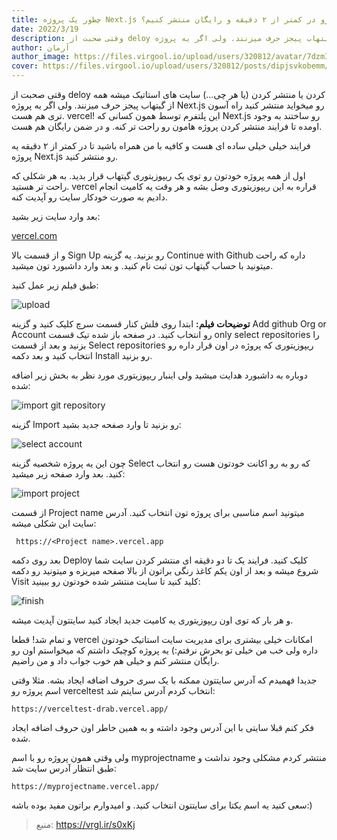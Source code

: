 ```yaml
---
title: چطور یک پروژه Next.js رو در کمتر از ۲ دقیقه و رایگان منتشر کنیم؟!
date: 2022/3/19
description: وقتی صحبت از deloy کردن یا منتشر کردن (یا هر چی...) سایت های استاتیک میشه همه از گیتهاب پیجز حرف میزنند. ولی اگر یه پروژه Next.js رو میخوای…
author: آرمان
author_image: https://files.virgool.io/upload/users/320812/avatar/7dzmIy.jpeg?x-img=v1/resize,h_120,w_120/optimize,q_100
cover: https://files.virgool.io/upload/users/320812/posts/dipjsvkobemm/3kexk2wlwgi7.png
---
```


وقتی صحبت از deloy کردن یا منتشر کردن (یا هر چی...) سایت های استاتیک میشه همه از گیتهاب پیجز حرف میزنند. ولی اگر یه پروژه Next.js رو میخواید منتشر کنید راه آسون تری هم هست. vercel! این پلتفرم توسط همون کسانی که Next.js رو ساختند به وجود اومده تا فرایند منتشر کردن پروژه هامون رو راحت تر کنه. و در ضمن رایگان هم هست.

فرایند خیلی خیلی ساده ای هست و کافیه با من همراه باشید تا در کمتر از ۲ دقیقه یه پروژه Next.js رو منتشر کنید.

اول از همه پروژه خودتون رو توی یک ریپوزیتوری گیتهاب قرار بدید. به هر شکلی که راحت تر هستید. vercel قراره به این ریپوزیتوری وصل بشه و هر وقت یه کامیت انجام دادیم به صورت خودکار سایت رو آپدیت کنه.

بعد وارد سایت زیر بشید:

[vercel.com](https://vercel.com/)

و از قسمت بالا Sign Up رو بزنید. یه گزینه Continue with Github داره که راحت میتونید با حساب گیتهاب تون ثبت نام کنید. و بعد وارد داشبورد تون میشید.

طبق فیلم زیر عمل کنید:

![upload](https://files.virgool.io/upload/users/320812/posts/dipjsvkobemm/tuc9b6vttpcz.gif)

**توضیحات فیلم:** ابتدا روی فلش کنار قسمت سرچ کلیک کنید و گزینه Add github Org or Account رو انتخاب کنید. در صفحه باز شده تیک قسمت only select repositories را بزنید و بعد از قسمت Select repositories ریپوزیتوری که پروژه در اون قرار داره رو انتخاب کنید و بعد دکمه Install رو بزنید.

دوباره به داشبورد هدایت میشید ولی اینبار ریپوزیتوری مورد نظر به بخش زیر اضافه شده:

![import git repository](https://files.virgool.io/upload/users/320812/posts/dipjsvkobemm/e1rvque5y8g0.png)

گزینه Import رو بزنید تا وارد صفحه جدید بشید:

![select account](https://files.virgool.io/upload/users/320812/posts/dipjsvkobemm/pxrw3hnfrcrr.png)

چون این یه پروژه شخصیه گزینه Select که رو به رو اکانت خودتون هست رو انتخاب کنید. بعد وارد صفحه زیر میشید:

![import project](https://files.virgool.io/upload/users/320812/posts/dipjsvkobemm/nhhdnc9z2ovm.png)

از قسمت Project name میتونید اسم مناسبی برای پروژه تون انتخاب کنید. آدرس سایت این شکلی میشه:

```
 https://<Project name>.vercel.app
```

بعد روی دکمه Deploy کلیک کنید. فرایند یک تا دو دقیقه ای منتشر کردن سایت شما شروع میشه و بعد از اون یکم کاغذ رنگی براتون از بالا صفحه میریزه و میتونید رو دکمه Visit کلید کنید تا سایت منتشر شده خودتون رو ببینید:

![finish](https://files.virgool.io/upload/users/320812/posts/dipjsvkobemm/qjrjwr92qis1.png)

و هر بار که توی اون ریپوزیتوری یه کامیت جدید ایجاد کنید سایتتون آپدیت میشه.

و تمام شد! قطعا vercel امکانات خیلی بیشتری برای مدیریت سایت استاتیک خودتون داره ولی خب من خیلی تو بحرش نرفتم:) یه پروژه کوچیک داشتم که میخواستم اون رو رایگان منتشر کنم و خیلی هم خوب جواب داد و من راضیم.

جدیدا فهمیدم که آدرس سایتتون ممکنه با یک سری حروف اضافه ایجاد بشه. مثلا وقتی اسم پروژه رو verceltest انتخاب کردم آدرس سایتم شد:

```
https://verceltest-drab.vercel.app/
```

فکر کنم قبلا سایتی با این آدرس وجود داشته و به همین خاطر اون حروف اضافه ایجاد شده.

ولی وقتی همون پروژه رو با اسم myprojectname منتشر کردم مشکلی وجود نداشت و طبق انتظار آدرس سایت شد:

```
https://myprojectname.vercel.app/
```

سعی کنید یه اسم یکتا برای سایتتون انتخاب کنید. و امیدوارم براتون مفید بوده باشه:)

> منبع: https://vrgl.ir/s0xKj